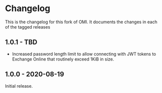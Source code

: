 # Changelog

This is the changelog for this fork of OMI.
It documents the changes in each of the tagged releases

## 1.0.1 - TBD

* Increased password length limit to allow connecting with JWT tokens to Exchange Online that routinely exceed 1KiB in size.

## 1.0.0 - 2020-08-19

Initial release.
